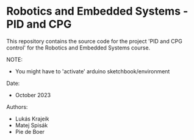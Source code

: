 # Robotics and Embedded Systems - PID and CPG 

This repository contains the source code for the project 'PID and CPG control' for the Robotics and Embedded Systems course.

NOTE:
- You might have to 'activate' arduino sketchbook/environment

Date:
- October 2023

Authors:
- Lukás Krajeik
- Matej Spisák
- Pie de Boer
